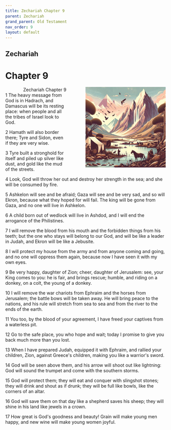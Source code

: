 ```yaml
---
title: Zechariah Chapter 9
parent: Zechariah
grand_parent: Old Testament
nav_order: 9
layout: default
---
```


## Zechariah

# Chapter 9

<div style="clear: both; text-align: right;">
    <img src="/assets/Image/Zechariah/500/9.jpg" alt="Zechariah Chapter 9" class="chapter-image" style="max-width: 50%; height: auto; float: right; margin: 0 0 10px 10px; padding-left: 10%;">
    <figcaption style="font-size: 14px;">Zechariah Chapter 9</figcaption>
</div>
1 The heavy message from God is in Hadrach, and Damascus will be its resting place: when people and all the tribes of Israel look to God.

2 Hamath will also border there; Tyre and Sidon, even if they are very wise.

3 Tyre built a stronghold for itself and piled up silver like dust, and gold like the mud of the streets.

4 Look, God will throw her out and destroy her strength in the sea; and she will be consumed by fire.

5 Ashkelon will see and be afraid; Gaza will see and be very sad, and so will Ekron, because what they hoped for will fail. The king will be gone from Gaza, and no one will live in Ashkelon.

6 A child born out of wedlock will live in Ashdod, and I will end the arrogance of the Philistines.

7 I will remove the blood from his mouth and the forbidden things from his teeth; but the one who stays will belong to our God, and will be like a leader in Judah, and Ekron will be like a Jebusite.

8 I will protect my house from the army and from anyone coming and going, and no one will oppress them again, because now I have seen it with my own eyes.

9 Be very happy, daughter of Zion; cheer, daughter of Jerusalem: see, your King comes to you: he is fair, and brings rescue; humble, and riding on a donkey, on a colt, the young of a donkey.

10 I will remove the war chariots from Ephraim and the horses from Jerusalem; the battle bows will be taken away. He will bring peace to the nations, and his rule will stretch from sea to sea and from the river to the ends of the earth.

11 You too, by the blood of your agreement, I have freed your captives from a waterless pit.

12 Go to the safe place, you who hope and wait; today I promise to give you back much more than you lost.

13 When I have prepared Judah, equipped it with Ephraim, and rallied your children, Zion, against Greece's children, making you like a warrior's sword.

14 God will be seen above them, and his arrow will shoot out like lightning: God will sound the trumpet and come with the southern storms.

15 God will protect them; they will eat and conquer with slingshot stones; they will drink and shout as if drunk; they will be full like bowls, like the corners of an altar.

16 God will save them on that day like a shepherd saves his sheep; they will shine in his land like jewels in a crown.

17 How great is God's goodness and beauty! Grain will make young men happy, and new wine will make young women joyful.



